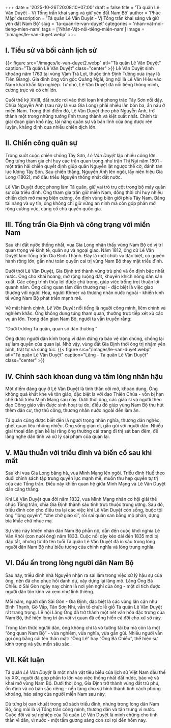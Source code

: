 +++
date = '2025-10-26T20:08:10+07:00'
draft = false
title = 'Tả quân Lê Văn Duyệt – Vị Tổng trấn khai sáng và giữ yên đất Nam Bộ'
author = 'Phúc Mập'
description = 'Tả quân Lê Văn Duyệt - Vị Tổng trấn khai sáng và giữ yên đất Nam Bộ'
slug = 'ta-quan-le-van-duyet'
categories = 'nhan-vat-noi-tieng-mien-nam'
tags = ['Nhân-Vật-nổi-tiếng-miền-nam']
image = '/images/le-van-duyet.webp'
+++
## I. Tiểu sử và bối cảnh lịch sử
{{< figure src="/images/le-van-duyet2.webp" atl="Tả quân Lê Văn Duyệt" caption="Tả quân Lê Văn Duyệt" class="center" >}}
Lê Văn Duyệt sinh khoảng năm 1763 tại vùng Vàm Trà Lọt, thuộc tỉnh Định Tường xưa (nay là Tiền Giang). Gia đình ông vốn gốc Quảng Ngãi, ông nội là Lê Văn Hiếu vào Nam khai khẩn lập nghiệp. Từ nhỏ, Lê Văn Duyệt đã nổi tiếng thông minh, cương trực và có chí lớn.

Cuối thế kỷ XVIII, đất nước rơi vào thời loạn khi phong trào Tây Sơn nổi dậy. Chúa Nguyễn Ánh (sau này là vua Gia Long) phải nhiều lần bôn ba, ẩn náu ở miền Nam. Trong thời điểm đó, Lê Văn Duyệt theo phò Nguyễn Ánh, trở thành một trong những tướng lĩnh trung thành và kiệt xuất nhất. Chính từ giai đoạn gian khổ này, tài năng quân sự và bản lĩnh của ông được rèn luyện, khẳng định qua nhiều chiến dịch lớn.

## II. Chiến công quân sự

Trong suốt cuộc chiến chống Tây Sơn, *Lê Văn Duyệt* lập nhiều công lớn. Ông từng tham gia chỉ huy các trận quan trọng như trận Thị Nại năm 1801 - một trận hải chiến quyết định giúp quân Nguyễn lật ngược thế cờ, đánh tan lực lượng Tây Sơn. Sau chiến thắng, Nguyễn Ánh lên ngôi, lấy niên hiệu Gia Long (1802), mở đầu triều Nguyễn thống nhất đất nước.

Lê Văn Duyệt được phong làm Tả quân, giữ vai trò trụ cột trong bộ máy quân sự của triều đình. Ông tham gia trấn giữ miền Nam, đồng thời chỉ huy nhiều chiến dịch mở mang biên cương, ổn định vùng biên giới phía Tây Nam. Bằng tài năng và uy tín, ông không chỉ giữ vững an ninh mà còn góp phần mở rộng cương vực, củng cố chủ quyền quốc gia.

## III. Tổng trấn Gia Định và công trạng với miền Nam

Sau khi đất nước thống nhất, vua Gia Long nhận thấy vùng Nam Bộ có vị trí quan trọng về kinh tế, quân sự và ngoại giao. Năm 1812, ông cử Lê Văn Duyệt làm Tổng trấn Gia Định Thành. Đây là một chức vụ đặc biệt, có quyền hành rộng lớn, gần như toàn quyền cai trị vùng Nam Bộ thay mặt triều đình.

Dưới thời Lê Văn Duyệt, Gia Định trở thành vùng trù phú và ổn định bậc nhất nước. Ông cho khai hoang, mở rộng ruộng đất, khuyến khích nông dân sản xuất. Các công trình thủy lợi được chú trọng, giúp việc trồng trọt thuận lợi quanh năm. Ông cũng quan tâm đến thương mại - đặc biệt là việc giao thương với người Hoa, người Khmer và thương nhân nước ngoài - khiến kinh tế vùng Nam Bộ phát triển mạnh mẽ.

Về mặt hành chính, *Lê Văn Duyệt* nổi tiếng là người công minh, liêm chính và nghiêm khắc. Ông không dung túng tham quan, thường trực tiếp xét xử các vụ án lớn. Trong dân gian Nam Bộ, người ta vẫn truyền rằng:

“Dưới trướng Tả quân, quan sợ dân thương.”

Ông được người dân kính trọng vì dám đứng ra bảo vệ dân chúng, chống lại sự lạm quyền của quan lại. Nhờ vậy, vùng đất Gia Định thời ông trị nhậm yên bình, trật tự và sung túc.
{{< figure src="/images/le-van-duyet.webp" atl="Tả quân Lê Văn Duyệt" caption="Lăng - Tả quân Lê Văn Duyệt" class="center" >}}
## IV. Chính sách khoan dung và tấm lòng nhân hậu

Một điểm đáng quý ở Lê Văn Duyệt là tinh thần cởi mở, khoan dung. Ông không quá khắt khe về tôn giáo, đặc biệt là với đạo Thiên Chúa - vốn bị hạn chế dưới triều Minh Mạng sau này. Dưới thời ông, các giáo sĩ và người theo đạo Công giáo vẫn được sinh hoạt tự do, điều đó giúp vùng Nam Bộ thu hút thêm dân cư, thợ thủ công, thương nhân nước ngoài đến làm ăn.

Tả quân cũng được biết đến là người trọng nhân nghĩa, thương dân nghèo, ghét quan liêu nhũng nhiễu. Ông sống giản dị, gần gũi với người dân. Nhiều giai thoại dân gian kể lại rằng ông thường cải trang đi thị sát ban đêm, để lắng nghe dân tình và xử lý sai phạm của quan lại.

## V. Mâu thuẫn với triều đình và biến cố sau khi mất

Sau khi vua Gia Long băng hà, vua Minh Mạng lên ngôi. Triều đình Huế theo đuổi chính sách tập trung quyền lực mạnh mẽ, muốn thu hẹp quyền tự trị của các Tổng trấn. Điều này khiến quan hệ giữa Minh Mạng và Lê Văn Duyệt dần căng thẳng.

Khi Lê Văn Duyệt qua đời năm 1832, vua Minh Mạng nhân cơ hội giải thể chức Tổng trấn, chia Gia Định thành sáu tỉnh trực thuộc trung ương. Sau đó, triều đình còn cho điều tra lại các việc khi Lê Văn Duyệt còn sống, buộc tội ông “lộng quyền”, “che chở giáo sĩ”, rồi sai quân san bằng mộ phần, dựng bia khắc chữ nhục mạ.

Sự việc này khiến nhân dân Nam Bộ phẫn nộ, dẫn đến cuộc khởi nghĩa Lê Văn Khôi (con nuôi ông) năm 1833. Cuộc nổi dậy kéo dài đến 1835 mới bị dập tắt, nhưng từ đó tên tuổi Tả quân Lê Văn Duyệt đã in sâu trong lòng người dân Nam Bộ như biểu tượng của chính nghĩa và lòng trung nghĩa.

## VI. Dấu ấn trong lòng người dân Nam Bộ

Sau này, triều đình nhà Nguyễn nhận ra sai lầm trong việc xử lý hậu sự của ông, nên đã cho phục hồi danh dự, xây dựng lại lăng mộ. Lăng Ông Bà Chiểu ở Sài Gòn ngày nay chính là nơi yên nghỉ của ông - một di tích được người dân tôn kính và xem như linh thiêng.

Mỗi năm, người dân Sài Gòn - Gia Định, đặc biệt là các vùng lân cận như Bình Thạnh, Gò Vấp, Tân Sơn Nhì, vẫn tổ chức lễ giỗ Tả quân Lê Văn Duyệt rất trang trọng. Lễ hội Lăng Ông đã trở thành một nét văn hóa đặc trưng của Nam Bộ, thể hiện lòng tri ân với vị quan đã cống hiến cả đời cho xứ sở này.

Trong tâm thức người dân, ông không chỉ là võ tướng tài ba mà còn là một “ông quan Nam Bộ” - vừa nghiêm, vừa nghĩa, vừa gần gũi. Nhiều người vẫn gọi ông bằng cái tên thân mật: “Ông Lê” hay “Ông Bà Chiểu”, thể hiện sự kính trọng và yêu mến sâu sắc.

## VII. Kết luận

Tả quân *Lê Văn Duyệt* là một nhân vật tiêu biểu của lịch sử Việt Nam đầu thế kỷ XIX, người đã góp phần to lớn vào việc thống nhất đất nước, bảo vệ và khai mở vùng Nam Bộ. Dưới thời ông, Gia Định trở thành vùng đất trù phú, ổn định và có bản sắc riêng - nền tảng cho sự hình thành tính cách phóng khoáng, hào sảng của người miền Nam sau này.

Dù từng bị oan khuất trong sử sách triều đình, nhưng trong lòng dân Nam Bộ, ông mãi là vị Tổng trấn công minh, thương dân và tận trung vì nước. Cuộc đời và sự nghiệp của Tả quân Lê Văn Duyệt là minh chứng cho tinh thần vì dân, vì nước - một tấm gương sáng còn soi rọi đến hôm nay.
